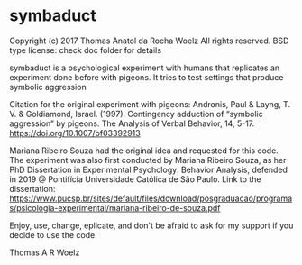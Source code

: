 # symbaduct
Copyright (c) 2017 Thomas Anatol da Rocha Woelz
All rights reserved.
BSD type license: check doc folder for details


symbaduct is a psychological experiment with humans that replicates an experiment done before with pigeons.
It tries to test settings that produce symbolic aggression

Citation for the original experiment with pigeons:
Andronis, Paul & Layng, T. V. & Goldiamond, Israel. (1997). Contingency adduction of “symbolic aggression” by pigeons. The Analysis of Verbal Behavior, 14, 5-17.
https://doi.org/10.1007/bf03392913

Mariana Ribeiro Souza had the original idea and requested for this code. The experiment was also first conducted by Mariana Ribeiro Souza, as her PhD Dissertation in Experimental Psychology: Behavior Analysis, defended in 2019 @ Pontifícia Universidade Católica de São Paulo.
Link to the dissertation:
https://www.pucsp.br/sites/default/files/download/posgraduacao/programas/psicologia-experimental/mariana-ribeiro-de-souza.pdf

Enjoy, use, change, eplicate, and don't be afraid to ask for my support if you decide to use the code.

Thomas A R Woelz
